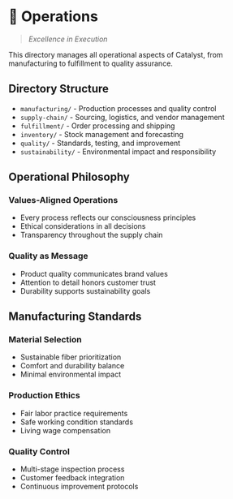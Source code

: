 # 🔧 Operations

> *Excellence in Execution*

This directory manages all operational aspects of Catalyst, from manufacturing to fulfillment to quality assurance.

## Directory Structure

- `manufacturing/` - Production processes and quality control
- `supply-chain/` - Sourcing, logistics, and vendor management
- `fulfillment/` - Order processing and shipping
- `inventory/` - Stock management and forecasting
- `quality/` - Standards, testing, and improvement
- `sustainability/` - Environmental impact and responsibility

## Operational Philosophy

### Values-Aligned Operations
- Every process reflects our consciousness principles
- Ethical considerations in all decisions
- Transparency throughout the supply chain

### Quality as Message
- Product quality communicates brand values
- Attention to detail honors customer trust
- Durability supports sustainability goals

## Manufacturing Standards

### Material Selection
- Sustainable fiber prioritization
- Comfort and durability balance
- Minimal environmental impact

### Production Ethics
- Fair labor practice requirements
- Safe working condition standards
- Living wage compensation

### Quality Control
- Multi-stage inspection process
- Customer feedback integration
- Continuous improvement protocols